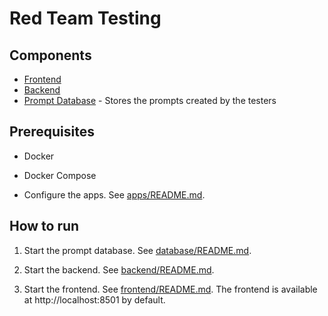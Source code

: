 # Red Team Testing

## Components

- [Frontend](frontend/README.md)
- [Backend](backend/README.md)
- [Prompt Database](database/README.md) - Stores the prompts created by the testers

## Prerequisites

- Docker
- Docker Compose

- Configure the apps. See [apps/README.md](apps/README.md).

## How to run

1. Start the prompt database. See [database/README.md](database/README.md).

2. Start the backend. See [backend/README.md](backend/README.md).

3. Start the frontend. See [frontend/README.md](frontend/README.md). The frontend is available at http://localhost:8501 by default.

